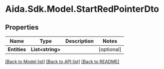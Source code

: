 # Aida.Sdk.Model.StartRedPointerDto

## Properties

Name | Type | Description | Notes
------------ | ------------- | ------------- | -------------
**Entities** | **List&lt;string&gt;** |  | [optional] 

[[Back to Model list]](../README.md#documentation-for-models) [[Back to API list]](../README.md#documentation-for-api-endpoints) [[Back to README]](../README.md)

